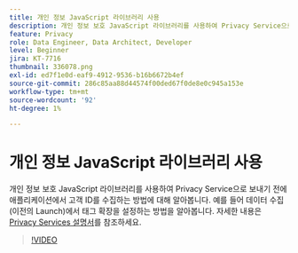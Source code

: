 ```yaml
---
title: 개인 정보 JavaScript 라이브러리 사용
description: 개인 정보 보호 JavaScript 라이브러리를 사용하여 Privacy Service으로 보내기 전에 애플리케이션에서 고객 ID를 수집하는 방법에 대해 알아봅니다. 예를 들어 데이터 수집(이전의 Launch)에서 태그 확장을 설정하는 방법을 알아봅니다.
feature: Privacy
role: Data Engineer, Data Architect, Developer
level: Beginner
jira: KT-7716
thumbnail: 336078.png
exl-id: ed7f1e0d-eaf9-4912-9536-b16b6672b4ef
source-git-commit: 286c85aa88d44574f00ded67f0de8e0c945a153e
workflow-type: tm+mt
source-wordcount: '92'
ht-degree: 1%

---
```



# 개인 정보 JavaScript 라이브러리 사용

개인 정보 보호 JavaScript 라이브러리를 사용하여 Privacy Service으로 보내기 전에 애플리케이션에서 고객 ID를 수집하는 방법에 대해 알아봅니다. 예를 들어 데이터 수집(이전의 Launch)에서 태그 확장을 설정하는 방법을 알아봅니다. 자세한 내용은 [Privacy Services 설명서](https://experienceleague.adobe.com/docs/experience-platform/privacy/home.html?lang=ko-KR)를 참조하세요.

>[!VIDEO](https://video.tv.adobe.com/v/336078?learn=on&enablevpops)
